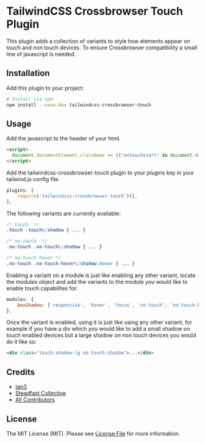 # TailwindCSS Crossbrowser Touch Plugin

This plugin adds a collection of variants to style how elements appear on touch and non touch devices. To ensure Crossbrowser compatibility a small line of javascript is needed.

## Installation

Add this plugin to your project:

```bash
# Install via npm
npm install --save-dev tailwindcss-crossbrowser-touch
```

## Usage

Add the javascript to the header of your html.

```html
<script>
  document.documentElement.className += (("ontouchstart" in document.documentElement) ? ' touch' : ' no-touch');
</script>
```

Add the tailwindcss-crossbrowser-touch plugin to your plugins key in your tailwind.js config file. 

```js
plugins: [
    require('tailwindcss-crossbrowser-touch')(),
],

```

The following variants are currently available:

```css
/* touch  */
.touch .touch\:shadow { ... }

/* no-touch  */
.no-touch .no-touch\:shadow { ... }

/* no-touch hover */
.no-touch .no-touch-hover\:shadow:hover { ... }
```

Enabling a variant on a module is just like enabling any other variant, locate the modules object and add the variants to the module you would like to enable touch capabilites for:

```js
modules: {
    boxShadow: ['responsive', 'hover', 'focus', 'no-touch', 'no-touch-hover'],
},
```

Once the variant is enabled, using it is just like using any other variant, for example if you have a div which you would like to add a small shadow on touch enabled devices but a large shadow on non touch devices you would do it like so:
```html
<div class="touch:shadow-lg no-touch:shadow">...</div>
```

## Credits

- [tan3](https://tan3.de/)
- [Steadfast Collective](https://github.com/steadfastcollective)
- [All Contributors](../../contributors)

## License

The MIT License (MIT). Please see [License File](LICENSE.md) for more information.

